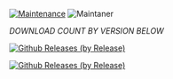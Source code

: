 [![Maintenance](https://img.shields.io/badge/Maintained%3F-yes-green.svg)](https://GitHub.com/Naereen/StrapDown.js/graphs/commit-activity)   ![Maintaner](https://img.shields.io/badge/maintainer-chdelacr-blue)

*DOWNLOAD COUNT BY VERSION BELOW*

[![Github Releases (by Release)](https://img.shields.io/github/downloads/HyconOS-Releases/wayne/V1.5/total.svg)](https://GitHub.com/Hycon-Releases/wayne/releases)


[![Github Releases (by Release)](https://img.shields.io/github/downloads/HyconOS-Releases/wayne/V1.0/total.svg)](https://GitHub.com/Hycon-Releases/wayne/releases)
